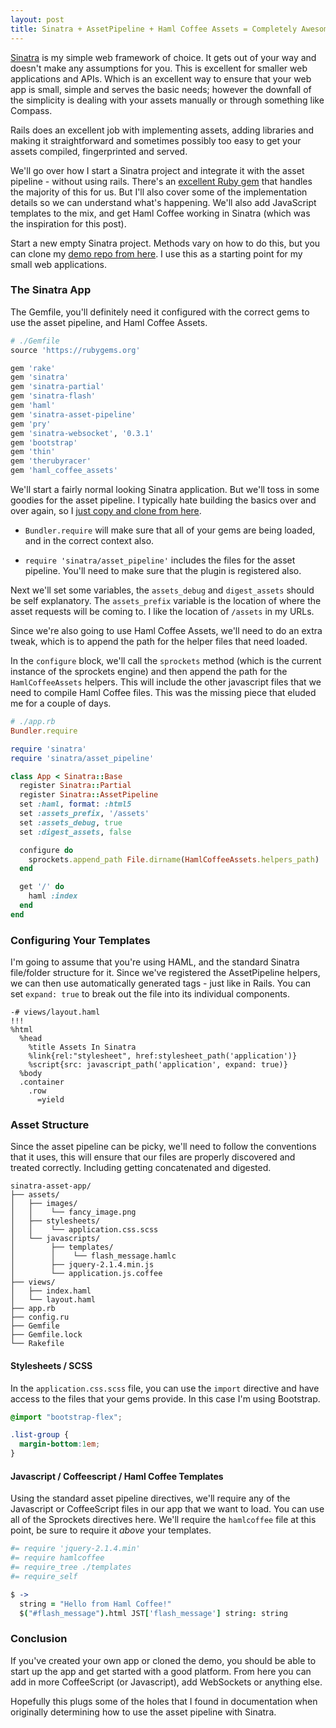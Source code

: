 ```yaml
---
layout: post
title: Sinatra + AssetPipeline + Haml Coffee Assets = Completely Awesome
---
```


[Sinatra](http://sinatrarb.com) is my simple web framework of choice. It gets out of your way and doesn't make any assumptions for you. This is excellent for smaller web applications and APIs. Which is an excellent way to ensure that your web app is small, simple and serves the basic needs; however the downfall of the simplicity is dealing with your assets manually or through something like Compass.

Rails does an excellent job with implementing assets, adding libraries and making it straightforward and sometimes possibly too easy to get your assets compiled, fingerprinted and served.

We'll go over how I start a Sinatra project and integrate it with the asset pipeline - without using rails. There's an [excellent Ruby gem](https://github.com/kalasjocke/sinatra-asset-pipeline) that handles the majority of this for us. But I'll also cover some of the implementation details so we can understand what's happening. We'll also add JavaScript templates to the mix, and get Haml Coffee working in Sinatra (which was the inspiration for this post).

Start a new empty Sinatra project. Methods vary on how to do this, but you can clone my [demo repo from here](https://www.github.com/adamrunner/sinatra-websockets-assets). I use this as a starting point for my small web applications.

### The Sinatra App

The Gemfile, you'll definitely need it configured with the correct gems to use the asset pipeline, and Haml Coffee Assets.

~~~ruby
# ./Gemfile
source 'https://rubygems.org'

gem 'rake'
gem 'sinatra'
gem 'sinatra-partial'
gem 'sinatra-flash'
gem 'haml'
gem 'sinatra-asset-pipeline'
gem 'pry'
gem 'sinatra-websocket', '0.3.1'
gem 'bootstrap'
gem 'thin'
gem 'therubyracer'
gem 'haml_coffee_assets'
~~~

We'll start a fairly normal looking Sinatra application. But we'll toss in some goodies for the asset pipeline. I typically hate building the basics over and over again, so I [just copy and clone from here](https://www.github.com/adamrunner/sinatra-websockets-assets).

- `Bundler.require` will make sure that all of your gems are being loaded, and in the correct context also.

- `require 'sinatra/asset_pipeline'` includes the files for the asset pipeline. You'll need to make sure that the plugin is registered also.

Next we'll set some variables, the `assets_debug` and `digest_assets` should be self explanatory. The `assets_prefix` variable is the location of where the asset requests will be coming to. I like the location of `/assets` in my URLs.

Since we're also going to use Haml Coffee Assets, we'll need to do an extra tweak, which is to append the path for the helper files that need loaded.

In the `configure` block, we'll call the `sprockets` method (which is the current instance of the sprockets engine) and then append the path for the `HamlCoffeeAssets` helpers. This will include the other javascript files that we need to compile Haml Coffee files. This was the missing piece that eluded me for a couple of days.

~~~ruby
# ./app.rb
Bundler.require

require 'sinatra'
require 'sinatra/asset_pipeline'

class App < Sinatra::Base
  register Sinatra::Partial
  register Sinatra::AssetPipeline
  set :haml, format: :html5
  set :assets_prefix, '/assets'
  set :assets_debug, true
  set :digest_assets, false

  configure do
    sprockets.append_path File.dirname(HamlCoffeeAssets.helpers_path)
  end

  get '/' do
    haml :index
  end
end

~~~

### Configuring Your Templates

I'm going to assume that you're using HAML, and the standard Sinatra file/folder structure for it. Since we've registered the AssetPipeline helpers, we can then use automatically generated tags - just like in Rails. You can set `expand: true` to break out the file into its individual components.

~~~haml
-# views/layout.haml
!!!
%html
  %head
    %title Assets In Sinatra
    %link{rel:"stylesheet", href:stylesheet_path('application')}
    %script{src: javascript_path('application', expand: true)}
  %body
  .container
    .row
      =yield
~~~

### Asset Structure
Since the asset pipeline can be picky, we'll need to follow the conventions that it uses, this will ensure that our files are properly discovered and treated correctly. Including getting concatenated and digested.

~~~
sinatra-asset-app/
├── assets/
│   ├── images/
│   │    └── fancy_image.png
│   ├── stylesheets/
│   │    └── application.css.scss
│   └── javascripts/
│        ├── templates/
│        │    └── flash_message.hamlc
│        ├── jquery-2.1.4.min.js
│        └── application.js.coffee
├── views/
│   ├── index.haml
│   └── layout.haml
├── app.rb
├── config.ru
├── Gemfile
├── Gemfile.lock
└── Rakefile
~~~

#### Stylesheets / SCSS

In the `application.css.scss` file, you can use the `import` directive and have access to the files that your gems provide. In this case I'm using Bootstrap.

~~~scss
@import "bootstrap-flex";

.list-group {
  margin-bottom:1em;
}
~~~

#### Javascript / Coffeescript / Haml Coffee Templates

Using the standard asset pipeline directives, we'll require any of the Javascript or CoffeeScript files in our app that we want to load. You can use all of the Sprockets directives here. We'll require the `hamlcoffee` file at this point, be sure to require it _above_ your templates.

~~~coffeescript
#= require 'jquery-2.1.4.min'
#= require hamlcoffee
#= require_tree ./templates
#= require_self

$ ->
  string = "Hello from Haml Coffee!"
  $("#flash_message").html JST['flash_message'] string: string
~~~

### Conclusion

If you've created your own app or cloned the demo, you should be able to start up the app and get started with a good platform. From here you can add in more CoffeeScript (or Javascript), add WebSockets or anything else.

Hopefully this plugs some of the holes that I found in documentation when originally determining how to use the asset pipeline with Sinatra.
